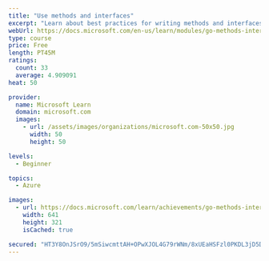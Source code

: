 ```yaml
---
title: "Use methods and interfaces"
excerpt: "Learn about best practices for writing methods and interfaces in Go."
webUrl: https://docs.microsoft.com/en-us/learn/modules/go-methods-interfaces/
type: course
price: Free
length: PT45M
ratings:
  count: 33
  average: 4.909091
heat: 50

provider:
  name: Microsoft Learn
  domain: microsoft.com
  images:
    - url: /assets/images/organizations/microsoft.com-50x50.jpg
      width: 50
      height: 50

levels:
  - Beginner

topics:
  - Azure

images:
  - url: https://docs.microsoft.com/learn/achievements/go-methods-interfaces-social.png
    width: 641
    height: 321
    isCached: true

secured: "HT3Y8OnJSrO9/5mSiwcmttAH+OPwXJOL4G79rWNm/8xUEaHSFzl0PKDL3jD5DotwoZpN+BUKxe/igibio8rqgOT8jv5xOytft0HZWddgLk5l0H0Lg9Z+ZRGdKYLkUqWqss03lO74LFJa05TxMCOpXdabgmYYegp9oifa2qpk8TpEgm/C5CckM0MqxEvGt0jgPYVE8GaxfcoZTsrlzrXZH64pNysWboxqJpsQMFjla6KKhD+/+vjmeaYgo//k/R96FkystW31uIyXFyoIpwxjBX9V/dSdqPC/TOesUeaypvWHOEifH2eKNn5Lz4owvuT2Ee5EcSDmMw8PWn7ldFau2fVB0rLUW/BF9k1lJcu98LP4bkJYFaoAM4U2u2/GTwP9IPKkOPsknP4xbf9K3KbDoT/LmBmFWy76tK7ZGRvT/nE=;oYl9PP1uCkvIe/o27Jf0Vg=="
---
```


